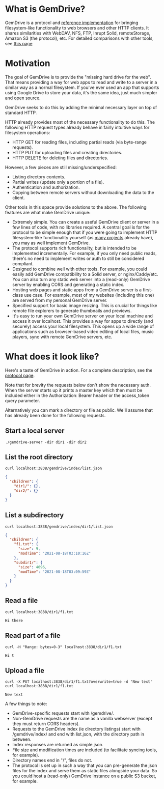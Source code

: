 # What is GemDrive?

GemDrive is a protocol and [reference implementation][0] for bringing
filesystem-like functionality to web browsers and other HTTP clients. It shares
similarities with WebDAV, NFS, FTP, Inrupt Solid, remoteStorage, Amazon S3 (the
protocol), etc. For detailed comparisons with other tools, see [this page][1]


# Motivation

The goal of GemDrive is to provide the "missing hard drive for the web". That
means providing a way for web apps to read and write to a server in a similar
way as a normal filesystem. If you've ever used an app that supports using
Google Drive to store your data, it's the same idea, just much simpler and open
source.

GemDrive seeks to do this by adding the minimal necessary layer on top of
standard HTTP.

HTTP already provides most of the necessary functionality to do this. The
following HTTP request types already behave in fairly intuitive ways for
filesystem operations:

* HTTP GET for reading files, including partial reads (via byte-range
  requests).
* HTTP PUT for uploading files and creating directories.
* HTTP DELETE for deleting files and directories.

However, a few pieces are still missing/underspecified:

* Listing directory contents.
* Partial writes (update only a portion of a file).
* Authentication and authorization.
* Copying between remote servers without downloading the data to the client.

Other tools in this space provide solutions to the above. The following
features are what make GemDrive unique:

* Extremely simple. You can create a useful GemDrive client or server in a few
  lines of code, with no libraries required. A central goal is for the protocol
  to be simple enough that if you were going to implement HTTP filesystem-like
  functionality yourself (as [many projects][3] already have), you may as well
  implement GemDrive.
* The protocol supports rich functionality, but is intended to be implemented
  incrementally. For example, if you only need public reads, there's no need to
  implement writes or auth to still be considered compliant.
* Designed to combine well with other tools. For example, you could easily
  add GemDrive compatibility to a Solid server, or nginx/Caddy/etc. You can
  also turn any static web server into a (read-only) GemDrive server by
  enabling CORS and generating a static index.
* Hosting web pages and static apps from a GemDrive server is a first-class
  use case. For example, most of my websites (including this one) are served
  from my personal GemDrive server.
* Specified support for basic image resizing. This is crucial for things like
  remote file explorers to generate thumbnails and previews.
* It's easy to run your own GemDrive server on your local machine and access it
  over localhost. This provides a way for apps to directly (and securely)
  access your local filesystem. This opens up a wide range of applications such
  as browser-based video editing of local files, music players, sync with
  remote GemDrive servers, etc.


# What does it look like?

Here's a taste of GemDrive in action. For a complete description, see the
[protocol page][2].

Note that for brevity the requests below don't show the necessary auth. When
the server starts up it prints a master key which then must be included either
in the Authorization: Bearer header or the access_token query parameter.

Alternatively you can mark a directory or file as public. We'll assume that has
already been done for the following requests.

## Start a local server

```plaintext
./gemdrive-server -dir dir1 -dir dir2
```

## List the root directory

```plaintext
curl localhost:3838/gemdrive/index/list.json

```

```json
{
  "children": {
    "dir1/": {},
    "dir2/": {}
  }
}
```

## List a subdirectory

```plaintext
curl localhost:3838/gemdrive/index/dir1/list.json

```

```json
{
  "children": {
    "f1.txt": {
      "size": 9,
      "modTime": "2021-08-18T03:10:16Z"
    },
    "subdir1/": {
      "size": 4096,
      "modTime": "2021-08-18T03:09:59Z"
    }
  }
}
```


## Read a file

```plaintext
curl localhost:3838/dir1/f1.txt

```

```plaintext
Hi there
```

## Read part of a file

```plaintext
curl -H "Range: bytes=0-3" localhost:3838/dir1/f1.txt

```

```plaintext
Hi t
```

## Upload a file

```plaintext
curl -X PUT localhost:3838/dir1/f1.txt?overwrite=true -d 'New text'
curl localhost:3838/dir1/f1.txt

```
```plaintext
New text
```

A few things to note:

* GemDrive-specific requests start with /gemdrive/.
* Non-GemDrive requests are the name as a vanilla webserver (except they must
  return CORS headers).
* Requests to the GemDrive index (ie directory listings) start with
  /gemdrive/index/ and end with list.json, with the directory path in between.
* Index responses are returned as simple json.
* File size and modification times are included (to facilitate syncing tools,
  for example).
* Directory names end in "/", files do not.
* The protocol is set up in such a way that you can pre-generate the json files
  for the index and serve them as static files alongside your data. So you
  could host a (read-only) GemDrive instance on a public S3 bucket, for
  example.

[0]: https://github.com/gemdrive/gemdrive-go

[1]: /comparisons/

[2]: /protocol/

[3]: https://github.com/awesome-selfhosted/awesome-selfhosted#file-transfer---web-based-file-managers
